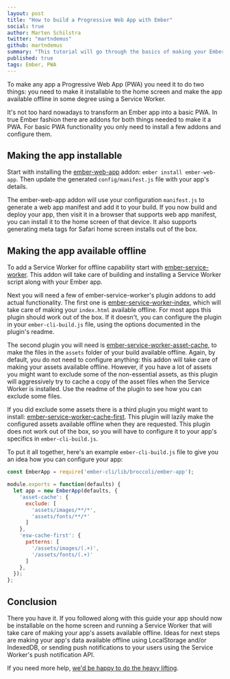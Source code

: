 ```yaml
---
layout: post
title: "How to build a Progressive Web App with Ember"
social: true
author: Marten Schilstra
twitter: "martndemus"
github: martndemus
summary: "This tutorial will go through the basics of making your Ember app home screen installable and available offline."
published: true
tags: Ember, PWA
---
```


To make any app a Progressive Web App (PWA) you need it to do two things: you need to make it installable to the home screen and make the app available offline in some degree using a Service Worker.

It's not too hard nowadays to transform an Ember app into a basic PWA.  In true Ember fashion there are addons for both things needed to make it a PWA. For basic PWA functionality you only need to install a few addons and configure them.

## Making the app installable
Start with installing the [ember-web-app](https://github.com/san650/ember-web-app) addon: `ember install ember-web-app`. Then update the generated `config/manifest.js` file with your app's details.

The ember-web-app addon will use your configuration `manifest.js` to generate a web app manifest and add it to your build. If you now build and deploy your app, then visit it in a browser that supports web app manifest, you can install it to the home screen of that device. It also supports generating meta tags for Safari home screen installs out of the box.

## Making the app available offline
To add a Service Worker for offline capability start with [ember-service-worker](http://github.com/dockyard/ember-service-worker). This addon will take care of building and installing a Service Worker script along with your Ember app. 

Next you will need a few of ember-service-worker's plugin addons to add actual functionality. The first one is [ember-service-worker-index](http://github.com/dockyard/ember-service-worker-index), which will take care of making your `index.html` available offline. For most apps this plugin should work out of the box. If it doesn't, you can configure the plugin in your `ember-cli-build.js` file, using the options documented in the plugin's readme.

The second plugin you will need is [ember-service-worker-asset-cache](http://github.com/dockyard/ember-service-worker-asset-cache), to make the files in the `assets` folder of your build available offline. Again, by default, you do not need to configure anything: this addon will take care of making your assets available offline. However, if you have a lot of assets you might want to exclude some of the non-essential assets, as this plugin will aggressively try to cache a copy of the asset files when the Service Worker is installed. Use the readme of the plugin to see how you can exclude some files.

If you did exclude some assets there is a third plugin you might want to install: [ember-service-worker-cache-first](http://github.com/dockyard/ember-service-worker-cache-first). This plugin will lazily make the configured assets available offline when they are requested. This plugin does not work out of the box, so you will have to configure it to your app's specifics in `ember-cli-build.js`.

To put it all together, here's an example `ember-cli-build.js` file to give you an idea how you can configure your app:

```javascript
const EmberApp = require('ember-cli/lib/broccoli/ember-app');

module.exports = function(defaults) {
  let app = new EmberApp(defaults, {
    'asset-cache': {
      exclude: [
        'assets/images/**/*',
        'assets/fonts/**/*'
      ]
    },
    'esw-cache-first': {
      patterns: [
        '/assets/images/(.+)',
        '/assets/fonts/(.+)'
      ]
    },
  });
};
```

## Conclusion
There you have it. If you followed along with this guide your app should now be installable on the home screen and running a Service Worker that will take care of making your app's assets available offline. Ideas for next steps are making your app's data available offline using LocalStorage and/or IndexedDB, or sending push notifications to your users using the Service Worker's push notification API.

If you need more help, [we'd be happy to do the heavy lifting](https://dockyard.com/contact/hire-us). 
